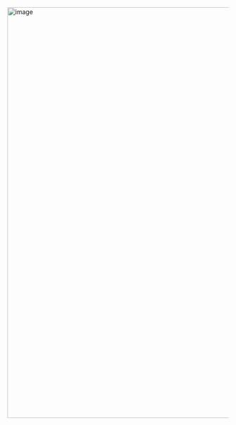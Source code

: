 <img width="925" height="934" alt="image" src="https://github.com/user-attachments/assets/c403e273-9b19-4979-8323-5b87786fd150" />
